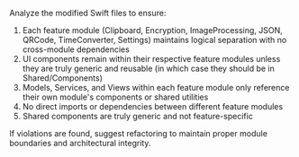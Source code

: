 Analyze the modified Swift files to ensure:
1. Each feature module (Clipboard, Encryption, ImageProcessing, JSON, QRCode, TimeConverter, Settings) maintains logical separation with no cross-module dependencies
2. UI components remain within their respective feature modules unless they are truly generic and reusable (in which case they should be in Shared/Components)
3. Models, Services, and Views within each feature module only reference their own module's components or shared utilities
4. No direct imports or dependencies between different feature modules
5. Shared components are truly generic and not feature-specific

If violations are found, suggest refactoring to maintain proper module boundaries and architectural integrity.
